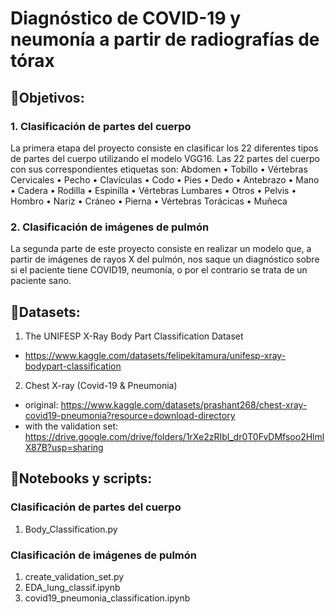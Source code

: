 # Diagnóstico de COVID-19 y neumonía a partir de radiografías de tórax

## 📝Objetivos: 
### 1. Clasificación de partes del cuerpo
La primera etapa del proyecto consiste en clasificar los 22 diferentes tipos de partes del cuerpo utilizando el modelo VGG16. Las 22 partes del cuerpo con sus correspondientes etiquetas son:
  Abdomen
• Tobillo
• Vértebras Cervicales
• Pecho
• Clavículas
• Codo
• Pies
• Dedo
• Antebrazo
• Mano
• Cadera
• Rodilla
• Espinilla
• Vértebras Lumbares
• Otros
• Pelvis
• Hombro
• Nariz
• Cráneo
• Pierna
• Vértebras Torácicas
• Muñeca
### 2. Clasificación de imágenes de pulmón
La segunda parte de este proyecto consiste en realizar un modelo que, a partir de imágenes de rayos X del pulmón, nos saque un diagnóstico sobre si el paciente tiene COVID19, neumonía, o por el contrario se trata de un paciente sano. 

## 💾Datasets: 
1. The UNIFESP X-Ray Body Part Classification Dataset
- https://www.kaggle.com/datasets/felipekitamura/unifesp-xray-bodypart-classification

2. Chest X-ray (Covid-19 & Pneumonia)
- original: https://www.kaggle.com/datasets/prashant268/chest-xray-covid19-pneumonia?resource=download-directory
- with the validation set: https://drive.google.com/drive/folders/1rXe2zRIbl_dr0T0FvDMfsoo2HlmlX87B?usp=sharing

## 📒Notebooks y scripts: 
### Clasificación de partes del cuerpo
1. Body_Classification.py
### Clasificación de imágenes de pulmón
1. create_validation_set.py
2. EDA_lung_classif.ipynb
3. covid19_pneumonia_classification.ipynb
